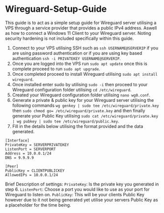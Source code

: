 # Wireguard-Setup-Guide
This guide is to act as a simple setup guide for Wireguard server utilising a VPS through a service provider that provides a public IPv4 address. Aswell as how to connect a Windows 11 Client to your Wireguard server. Noting security hardening is not included specifically within this guide.

1. Connect to your VPS utilising SSH such as `ssh USERNAME@SERVERIP` if you are using password authentication or if you are using key based authentication `ssh -i PRIVATEKEY USERNAME@SERVERIP`.
2. Once you are logged into the VPS run `sudo apt update` once this is complete proceed to run `sudo apt upgrade`.
3. Once completed proceed to install Wireguard utilising `sudo apt install wireguard`.
4. Once installed enter sudo by utilising `sudo -i` then proceed to your Wireguard configuration folder utilising `cd /etc/wireguard`.
5. Created your Wireguard configuration folder utilising `nano wg0.conf`.
6. Generate a private & public key for your Wireguard server utilising the following commands `wg genkey | sudo tee /etc/wireguard/private.key` then `sudo chmod go= /etc/wireguard/private.key` and then finally generate your Public Key utilising `sudo cat /etc/wireguard/private.key | wg pubkey | sudo tee /etc/wireguard/public.key`.
7. Fill in the details below utilising the format provided and the data generated.
```
[Interface]
PrivateKey = SERVERPRIVATEKEY
ListenPort = SERVERPORT
Address = 10.0.0.1/24
DNS = 9.9.9.9

[Peer]
PublicKey = CLIENTPUBLICKEY
AllowedIPs = 10.0.0.1/24
```
Brief Description of settings:
`PrivateKey`: Is the private key you generated in step 6.
`ListenPort`: Choose a port you would like to use as your port for Wireguard to listen on.
`PublicKey`: This will be your clients Public Key however due to it not being generated yet utilise your servers Public Key as a placeholder for the time being.
